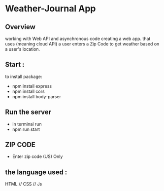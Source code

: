 # Weather-Journal App 

## Overview
 working with Web API and asynchronous code creating a web app. that uses (meaning cloud API) a user enters a Zip Code to get weather based on a user's location.
## Start :
to install package: 

- npm install express 
- npm install cors 
- npm install body-parser

## Run the server 
- in terminal run
- npm run start
## ZIP CODE 
- Enter zip code (US) Only
## the language used :
 HTML // CSS // Js 
 
 
